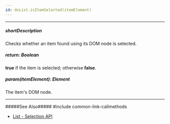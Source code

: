 ```yaml
---
id: dxList.isItemSelected(itemElement)
---
```

---
##### shortDescription
Checks whether an item found using its DOM node is selected.

##### return: Boolean
**true** if the item is selected; otherwise **false**.

##### param(itemElement): Element
The item's DOM node.

---
#####See Also#####
#include common-link-callmethods
- [List - Selection API](/concepts/05%20Widgets/List/25%20Selection/05%20API.md '/Documentation/Guide/UI_Components/List/Selection/#API')